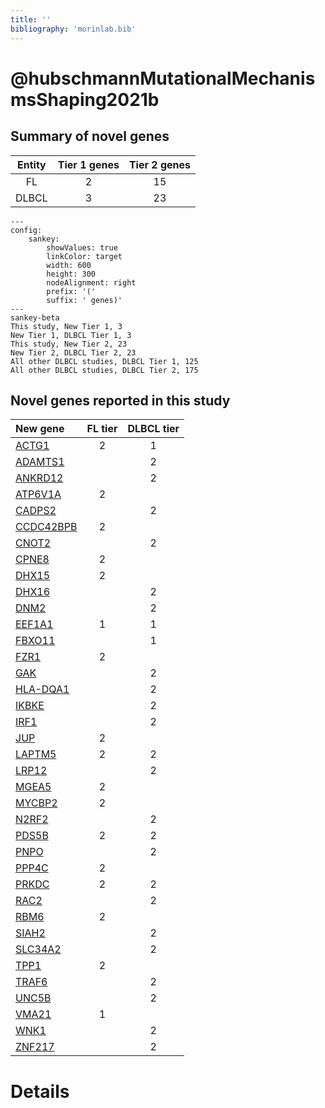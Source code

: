 ```yaml
---
title: ''
bibliography: 'morinlab.bib'
---
```


# @hubschmannMutationalMechanismsShaping2021b
## Summary of novel genes

|Entity| Tier 1 genes| Tier 2 genes|
|:-:|:-:|:-:|
|FL|2|15|
|DLBCL|3|23|
```mermaid
---
config:
    sankey:
        showValues: true
        linkColor: target
        width: 600
        height: 300
        nodeAlignment: right
        prefix: '('
        suffix: ' genes)'
---
sankey-beta
This study, New Tier 1, 3
New Tier 1, DLBCL Tier 1, 3
This study, New Tier 2, 23
New Tier 2, DLBCL Tier 2, 23
All other DLBCL studies, DLBCL Tier 1, 125
All other DLBCL studies, DLBCL Tier 2, 175
```


## Novel genes reported in this study

|New gene|FL tier|DLBCL tier|
|:-|:-:|:-:|
|[ACTG1](ACTG1)|2 |1 |
|[ADAMTS1](ADAMTS1)| |2 |
|[ANKRD12](ANKRD12)| |2 |
|[ATP6V1A](ATP6V1A)|2 | |
|[CADPS2](CADPS2)| |2 |
|[CCDC42BPB](CCDC42BPB)|2 | |
|[CNOT2](CNOT2)| |2 |
|[CPNE8](CPNE8)|2 | |
|[DHX15](DHX15)|2 | |
|[DHX16](DHX16)| |2 |
|[DNM2](DNM2)| |2 |
|[EEF1A1](EEF1A1)|1 |1 |
|[FBXO11](FBXO11)| |1 |
|[FZR1](FZR1)|2 | |
|[GAK](GAK)| |2 |
|[HLA-DQA1](HLA-DQA1)| |2 |
|[IKBKE](IKBKE)| |2 |
|[IRF1](IRF1)| |2 |
|[JUP](JUP)|2 | |
|[LAPTM5](LAPTM5)|2 |2 |
|[LRP12](LRP12)| |2 |
|[MGEA5](MGEA5)|2 | |
|[MYCBP2](MYCBP2)|2 | |
|[N2RF2](N2RF2)| |2 |
|[PDS5B](PDS5B)|2 |2 |
|[PNPO](PNPO)| |2 |
|[PPP4C](PPP4C)|2 | |
|[PRKDC](PRKDC)|2 |2 |
|[RAC2](RAC2)| |2 |
|[RBM6](RBM6)|2 | |
|[SIAH2](SIAH2)| |2 |
|[SLC34A2](SLC34A2)| |2 |
|[TPP1](TPP1)|2 | |
|[TRAF6](TRAF6)| |2 |
|[UNC5B](UNC5B)| |2 |
|[VMA21](VMA21)|1 | |
|[WNK1](WNK1)| |2 |
|[ZNF217](ZNF217)| |2 |

# Details

